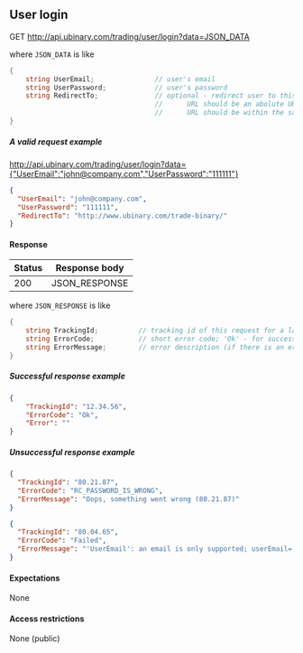 ## User login

GET http://api.ubinary.com/trading/user/login?data=JSON_DATA

where `JSON_DATA` is like

```C#
{
    string UserEmail;               // user's email
    string UserPassword;            // user's password
    string RedirectTo;              // optional - redirect user to this URL
                                    //      URL should be an abolute URL
                                    //      URL should be within the same domain
}
```


##### A valid request example

http://api.ubinary.com/trading/user/login?data={"UserEmail":"john@company.com","UserPassword":"111111"}


```json
{
  "UserEmail": "john@company.com",
  "UserPassword": "111111",
  "RedirectTo": "http://www.ubinary.com/trade-binary/"
}
```


#### Response

Status | Response body
-------|--------------
200    | JSON_RESPONSE

where `JSON_RESPONSE` is like

```C#
{
    string TrackingId;          // tracking id of this request for a later troubleshooting
    string ErrorCode;           // short error code; 'Ok' - for successful request
    string ErrorMessage;        // error description (if there is an error)
}
```

##### Successful response example

```json
{
    "TrackingId": "12.34.56",
    "ErrorCode": "Ok",
    "Error": ""
}
```


##### Unsuccessful response example

```json
{
  "TrackingId": "80.21.87",
  "ErrorCode": "RC_PASSWORD_IS_WRONG",
  "ErrorMessage": "Oops, something went wrong (80.21.87)"
}
```

```json
{
  "TrackingId": "80.04.65",
  "ErrorCode": "Failed",
  "ErrorMessage": "'UserEmail': an email is only supported; userEmail='284695'"
}
```

#### Expectations
None


#### Access restrictions
None (public)
